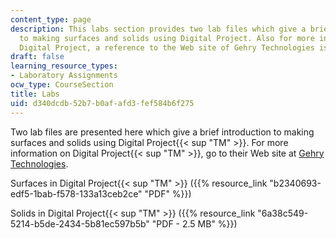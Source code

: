 ```yaml
---
content_type: page
description: This labs section provides two lab files which give a brief introduction
  to making surfaces and solids using Digital Project. Also for more information on
  Digital Project, a reference to the Web site of Gehry Technologies is given.
draft: false
learning_resource_types:
- Laboratory Assignments
ocw_type: CourseSection
title: Labs
uid: d340dcdb-52b7-b0af-afd3-fef584b6f275
---
```

Two lab files are presented here which give a brief introduction to making surfaces and solids using Digital Project{{< sup "TM" >}}. For more information on Digital Project{{< sup "TM" >}}, go to their Web site at [Gehry Technologies](https://www.buildingpointpacific.com/products/gehry-technologies).

Surfaces in Digital Project{{< sup "TM" >}} ({{% resource_link "b2340693-edf5-1bab-f578-133a13ceb2ce" "PDF" %}})

Solids in Digital Project{{< sup "TM" >}} ({{% resource_link "6a38c549-5214-b5de-2434-5b81ec597b5b" "PDF - 2.5 MB" %}})